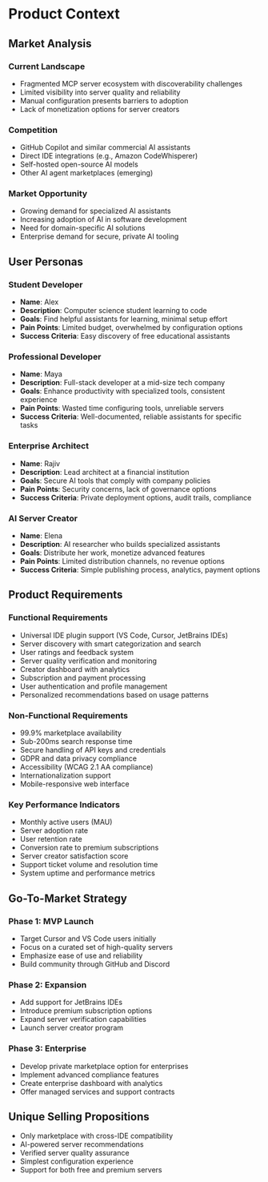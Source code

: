 # Product Context

## Market Analysis

### Current Landscape
- Fragmented MCP server ecosystem with discoverability challenges
- Limited visibility into server quality and reliability
- Manual configuration presents barriers to adoption
- Lack of monetization options for server creators

### Competition
- GitHub Copilot and similar commercial AI assistants
- Direct IDE integrations (e.g., Amazon CodeWhisperer)
- Self-hosted open-source AI models
- Other AI agent marketplaces (emerging)

### Market Opportunity
- Growing demand for specialized AI assistants
- Increasing adoption of AI in software development
- Need for domain-specific AI solutions
- Enterprise demand for secure, private AI tooling

## User Personas

### Student Developer
- **Name**: Alex
- **Description**: Computer science student learning to code
- **Goals**: Find helpful assistants for learning, minimal setup effort
- **Pain Points**: Limited budget, overwhelmed by configuration options
- **Success Criteria**: Easy discovery of free educational assistants

### Professional Developer
- **Name**: Maya
- **Description**: Full-stack developer at a mid-size tech company
- **Goals**: Enhance productivity with specialized tools, consistent experience
- **Pain Points**: Wasted time configuring tools, unreliable servers
- **Success Criteria**: Well-documented, reliable assistants for specific tasks

### Enterprise Architect
- **Name**: Rajiv
- **Description**: Lead architect at a financial institution
- **Goals**: Secure AI tools that comply with company policies
- **Pain Points**: Security concerns, lack of governance options
- **Success Criteria**: Private deployment options, audit trails, compliance

### AI Server Creator
- **Name**: Elena
- **Description**: AI researcher who builds specialized assistants
- **Goals**: Distribute her work, monetize advanced features
- **Pain Points**: Limited distribution channels, no revenue options
- **Success Criteria**: Simple publishing process, analytics, payment options

## Product Requirements

### Functional Requirements
- Universal IDE plugin support (VS Code, Cursor, JetBrains IDEs)
- Server discovery with smart categorization and search
- User ratings and feedback system
- Server quality verification and monitoring
- Creator dashboard with analytics
- Subscription and payment processing
- User authentication and profile management
- Personalized recommendations based on usage patterns

### Non-Functional Requirements
- 99.9% marketplace availability
- Sub-200ms search response time
- Secure handling of API keys and credentials
- GDPR and data privacy compliance
- Accessibility (WCAG 2.1 AA compliance)
- Internationalization support
- Mobile-responsive web interface

### Key Performance Indicators
- Monthly active users (MAU)
- Server adoption rate
- User retention rate
- Conversion rate to premium subscriptions
- Server creator satisfaction score
- Support ticket volume and resolution time
- System uptime and performance metrics

## Go-To-Market Strategy

### Phase 1: MVP Launch
- Target Cursor and VS Code users initially
- Focus on a curated set of high-quality servers
- Emphasize ease of use and reliability
- Build community through GitHub and Discord

### Phase 2: Expansion
- Add support for JetBrains IDEs
- Introduce premium subscription options
- Expand server verification capabilities
- Launch server creator program

### Phase 3: Enterprise
- Develop private marketplace option for enterprises
- Implement advanced compliance features
- Create enterprise dashboard with analytics
- Offer managed services and support contracts

## Unique Selling Propositions
- Only marketplace with cross-IDE compatibility
- AI-powered server recommendations
- Verified server quality assurance
- Simplest configuration experience
- Support for both free and premium servers 